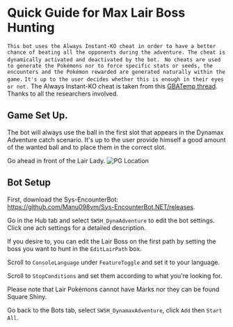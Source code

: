 # Quick Guide for Max Lair Boss Hunting
`This bot uses the Always Instant-KO cheat in order to have a better chance of beating all the opponents during the adventure. The cheat is dynamically activated and deactivated by the bot. `
`No cheats are used to generate the Pokémons nor to force specific stats or seeds, the encounters and the Pokémon rewarded are generated naturally within the game.`
`It's up to the user decides whether this is enough in their eyes or not.`
The Always Instant-KO cheat is taken from this [GBATemp thread](https://gbatemp.net/threads/pokemon-sword-shield-v1-3-1-cfw-emu-cheat-codes.579372/). Thanks to all the researchers involved.

## Game Set Up.

The bot will always use the ball in the first slot that appears in the Dynamax Adventure catch scenario. It's up to the user provide himself a good amount of the wanted ball and to place them in the correct slot.

Go ahead in front of the Lair Lady.
![PG Location](https://i.imgur.com/oSbjnlq.jpg)

## Bot Setup
First, download the Sys-EncounterBot: https://github.com/Manu098vm/Sys-EncounterBot.NET/releases.

Go in the Hub tab and select `SWSH_DynaAdventure` to edit the bot settings. Click one ach settings for a detailed description.

If you desire to, you can edit the Lair Boss on the first path by setting the boss you want to hunt in the `EditLairPath` box.

Scroll to `ConsoleLanguage` under `FeatureToggle` and set it to your language.

Scroll to `StopConditions` and set them according to what you're looking for.

Please note that Lair Pokémons cannot have Marks nor they can be found Square Shiny.

Go back to the Bots tab, select `SWSH_DynamaxAdventure`, click `Add` then `Start All`.